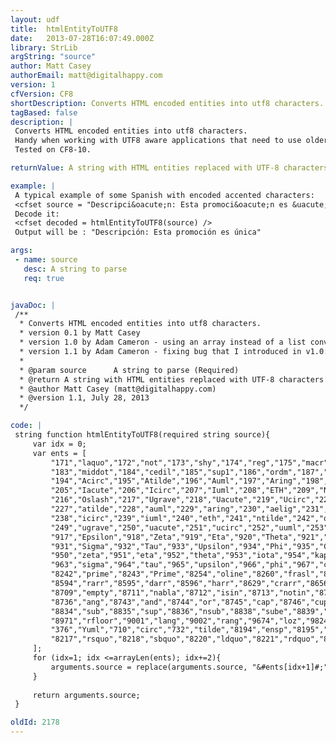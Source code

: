 ```yaml
---
layout: udf
title:  htmlEntityToUTF8
date:   2013-07-28T16:07:49.000Z
library: StrLib
argString: "source"
author: Matt Casey
authorEmail: matt@digitalhappy.com
version: 1
cfVersion: CF8
shortDescription: Converts HTML encoded entities into utf8 characters.
tagBased: false
description: |
 Converts HTML encoded entities into utf8 characters.
 Handy when working with UTF8 aware applications that need to use older content that might be full of unnecessarily HTML encoded characters.
 Tested on CF8-10.

returnValue: A string with HTML entities replaced with UTF-8 characters

example: |
 A typical example of some Spanish with encoded accented characters:
 <cfset source = "Descripci&oacute;n: Esta promoci&oacute;n es &uacute;nica" />
 Decode it:
 <cfset decoded = htmlEntityToUTF8(source) />
 Output will be : "Descripción: Esta promoción es única"

args:
 - name: source
   desc: A string to parse
   req: true


javaDoc: |
 /**
  * Converts HTML encoded entities into utf8 characters.
  * version 0.1 by Matt Casey
  * version 1.0 by Adam Cameron - using an array instead of a list converted to an array for the look-up data.  Made replacement case-insensitive.
  * version 1.1 by Adam Cameron - fixing bug that I introduced in v1.0: the replacement should *not* have been case-insensitive! Thanks for the heads-up jeremyhalliwell
  * 
  * @param source      A string to parse (Required)
  * @return A string with HTML entities replaced with UTF-8 characters 
  * @author Matt Casey (matt@digitalhappy.com) 
  * @version 1.1, July 28, 2013 
  */

code: |
 string function htmlEntityToUTF8(required string source){
     var idx = 0;
     var ents = [
         "171","laquo","172","not","173","shy","174","reg","175","macr","176","deg","177","plusmn","178","sup2","179","sup3","180","acute","181","micro","182","para",
         "183","middot","184","cedil","185","sup1","186","ordm","187","raquo","188","frac14","189","frac12","190","frac34","191","iquest","192","Agrave","193","Aacute",
         "194","Acirc","195","Atilde","196","Auml","197","Aring","198","AElig","199","Ccedil","200","Egrave","201","Eacute","202","Ecirc","203","Euml","204","Igrave",
         "205","Iacute","206","Icirc","207","Iuml","208","ETH","209","Ntilde","210","Ograve","211","Oacute","212","Ocirc","213","Otilde","214","Ouml","215","times",
         "216","Oslash","217","Ugrave","218","Uacute","219","Ucirc","220","Uuml","221","Yacute","222","THORN","223","szlig","224","agrave","225","aacute","226","acirc",
         "227","atilde","228","auml","229","aring","230","aelig","231","ccedil","232","egrave","233","eacute","234","ecirc","235","euml","236","igrave","237","iacute",
         "238","icirc","239","iuml","240","eth","241","ntilde","242","ograve","243","oacute","244","ocirc","245","otilde","246","ouml","247","divide","248","oslash",
         "249","ugrave","250","uacute","251","ucirc","252","uuml","253","yacute","254","thorn","255","yuml","402","fnof","913","Alpha","914","Beta","915","Gamma","916","Delta",
         "917","Epsilon","918","Zeta","919","Eta","920","Theta","921","Iota","922","Kappa","923","Lambda","924","Mu","925","Nu","926","Xi","927","Omicron","928","Pi","929","Rho",
         "931","Sigma","932","Tau","933","Upsilon","934","Phi","935","Chi","936","Psi","937","Omega","945","alpha","946","beta","947","gamma","948","delta","949","epsilon",
         "950","zeta","951","eta","952","theta","953","iota","954","kappa","955","lambda","956","mu","957","nu","958","xi","959","omicron","960","pi","961","rho","962","sigmaf",
         "963","sigma","964","tau","965","upsilon","966","phi","967","chi","968","psi","969","omega","977","thetasym","978","upsih","982","piv","8226","bull","8230","hellip",
         "8242","prime","8243","Prime","8254","oline","8260","frasl","8472","weierp","8465","image","8476","real","8482","trade","8501","alefsym","8592","larr","8593","uarr",
         "8594","rarr","8595","darr","8596","harr","8629","crarr","8656","lArr","8657","uArr","8658","rArr","8659","dArr","8660","hArr","8704","forall","8706","part","8707","exist",
         "8709","empty","8711","nabla","8712","isin","8713","notin","8715","ni","8719","prod","8721","sum","8722","minus","8727","lowast","8730","radic","8733","prop","8734","infin",
         "8736","ang","8743","and","8744","or","8745","cap","8746","cup","8747","int","8756","there4","8764","sim","8773","cong","8776","asymp","8800","ne","8801","equiv","8804","le","8805","ge",
         "8834","sub","8835","sup","8836","nsub","8838","sube","8839","supe","8853","oplus","8855","otimes","8869","perp","8901","sdot","8968","lceil","8969","rceil","8970","lfloor",
         "8971","rfloor","9001","lang","9002","rang","9674","loz","9824","spades","9827","clubs","9829","hearts","9830","diams","338","OElig","339","oelig","352","Scaron","353","scaron",
         "376","Yuml","710","circ","732","tilde","8194","ensp","8195","emsp","8201","thinsp","8204","zwnj","8205","zwj","8206","lrm","8207","rlm","8211","ndash","8212","mdash","8216","lsquo",
         "8217","rsquo","8218","sbquo","8220","ldquo","8221","rdquo","8222","bdquo","8224","dagger","8225","Dagger","8240","permil","8249","lsaquo","8250","rsaquo","8364","euro" 
     ];
     for (idx=1; idx <=arrayLen(ents); idx+=2){
         arguments.source = replace(arguments.source, "&#ents[idx+1]#;", chr(ents[idx]), "all");    
     }
     
     return arguments.source;
 }

oldId: 2178
---
```


